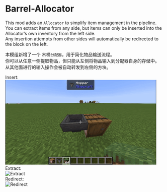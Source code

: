 # Barrel-Allocator

This mod adds an `Allocator` to simplify item management in the pipeline.  
You can extract items from any side, but items can only be inserted into the Allocator’s own inventory from the left side.  
Any insertion attempts from other sides will automatically be redirected to the block on the left.

本模组新增了一个 木桶`分配器`，用于简化物品输送流程。  
你可以从任意一侧提取物品，但只能从左侧将物品输入到分配器自身的存储中。  
从其他面进行的输入操作会被自动转发到左侧的方块。

Insert:  
![Insert](img/insert.gif)  
Extract:  
![Extract](img/extract.gif)  
Redirect:  
![Redirect](img/redirect.gif)  
